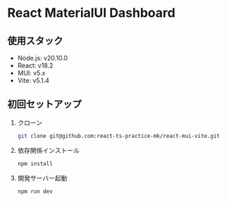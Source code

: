 # React MaterialUI Dashboard

## 使用スタック

- Node.js: v20.10.0
- React: v18.2
- MUI: v5.x
- Vite: v5.1.4

## 初回セットアップ

1. クローン

   ```bash
   git clone git@github.com:react-ts-practice-mk/react-mui-vite.git
   ```

2. 依存関係インストール

   ```bash
   npm install
   ```

3. 開発サーバー起動

   ```bash
   npm run dev
   ```
